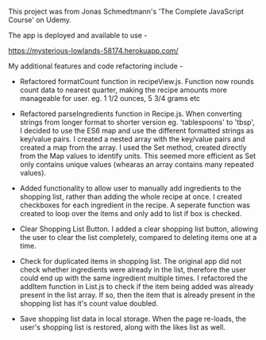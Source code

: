 This project was from Jonas Schmedtmann's 'The Complete JavaScript Course' on Udemy.

The app is deployed and available to use -

https://mysterious-lowlands-58174.herokuapp.com/

My additional features and code refactoring include - 

- Refactored formatCount function in recipeView.js.
Function now rounds count data to nearest quarter, making the recipe amounts more manageable for user. eg. 1 1/2 ounces, 5 3/4 grams etc

- Refactored parseIngredients function in Recipe.js.
When converting strings from longer format to shorter version eg. 'tablespoons' to 'tbsp', I decided to use the ES6 map and use the different formatted strings as key/value pairs. I created a nested array with the key/value pairs and created a map from the array. 
I used the Set method, created directly from the Map values to identify units. This seemed more efficient as Set only contains unique values (whearas an array contains many repeated values). 

 - Added functionality to allow user to manually add ingredients to the shopping list, rather than adding the whole recipe at once.
I created checkboxes for each ingredient in the recipe. A seperate function was created to loop over the items and only add to list if box is checked.

 - Clear Shopping List Button.
I added a clear shopping list button, allowing the user to clear the list completely, compared to deleting items one at a time.

 - Check for duplicated items in shopping list.
The original app did not check whether ingredients were already in the list, therefore the user could end up with the same ingredient multiple times. I refactored the addItem function in List.js to check if the item being added was already present in the list array. If so, then the item that is already present in the shopping list has it's count value doubled.

 - Save shopping list data in local storage.
When the page re-loads, the user's shopping list is restored, along with the likes list as well. 